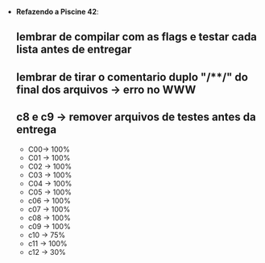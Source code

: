 
-   **Refazendo a Piscine 42**:
    ## lembrar de compilar com as flags e testar cada lista antes de entregar ##
    ## lembrar de tirar o comentario duplo "/**/" do final dos arquivos -> erro no WWW
    ## c8 e c9 -> remover arquivos de testes antes da entrega
     - C00-> 100%
     - C01 -> 100%
     - C02 -> 100%
     - C03 -> 100%
     - C04 -> 100%
     - C05 -> 100%
     - c06 -> 100%
     - c07 -> 100%
     - c08 -> 100% 
     - c09 -> 100%
     - c10 -> 75%
     - c11 -> 100%
     - c12 -> 30%